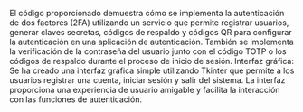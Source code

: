 El código proporcionado demuestra cómo se implementa la autenticación de dos factores (2FA) utilizando un servicio que permite registrar usuarios, generar claves secretas, códigos de respaldo y códigos QR para configurar la autenticación en una aplicación de autenticación. También se implementa la verificación de la contraseña del usuario junto con el código TOTP o los códigos de respaldo durante el proceso de inicio de sesión.
Interfaz gráfica:
Se ha creado una interfaz gráfica simple utilizando Tkinter que permite a los usuarios registrar una cuenta, iniciar sesión y salir del sistema. La interfaz proporciona una experiencia de usuario amigable y facilita la interacción con las funciones de autenticación.
